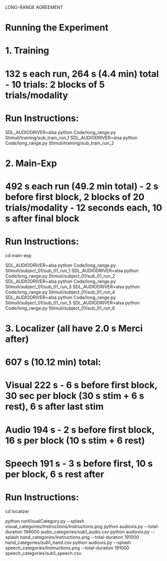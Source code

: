 LONG-RANGE AGREEMENT
# Running the Experiment

# 1. Training
# 132 s each run, 264 s (4.4 min) total - 10 trials: 2 blocks of 5 trials/modality

# Run Instructions:

SDL_AUDIODRIVER=alsa python Code/long_range.py Stimuli/training/sub_train_run_1
SDL_AUDIODRIVER=alsa python Code/long_range.py Stimuli/training/sub_train_run_2


# 2. Main-Exp
# 492 s each run (49.2 min total) - 2 s before first block, 2 blocks of 20 trials/modality - 12 seconds each, 10 s after final block
# Run Instructions:
cd main-exp

SDL_AUDIODRIVER=alsa python Code/long_range.py Stimuli/subject_01/sub_01_run_1
SDL_AUDIODRIVER=alsa python Code/long_range.py Stimuli/subject_01/sub_01_run_2
SDL_AUDIODRIVER=alsa python Code/long_range.py Stimuli/subject_01/sub_01_run_3
SDL_AUDIODRIVER=alsa python Code/long_range.py Stimuli/subject_01/sub_01_run_4
SDL_AUDIODRIVER=alsa python Code/long_range.py Stimuli/subject_01/sub_01_run_5
SDL_AUDIODRIVER=alsa python Code/long_range.py Stimuli/subject_01/sub_01_run_6

# 3. Localizer (all have 2.0 s Merci after)
# 607 s (10.12 min) total:
# Visual 222 s - 6 s before first block, 30 sec per block (30 s stim + 6 s rest), 6 s after last stim
# Audio	 194 s - 2 s before first block, 16 s per block (10 s stim + 6 rest)
# Speech 191 s - 3 s before first, 10 s per block, 6 s rest after
# Run Instructions:
cd localizer


python runVisualCategory.py --splash visual_categories/Instructions/Instructions.png
python audiovis.py --total-duration 194000 audio_categories/sub1_audio.csv python audiovis.py --splash hand_categories/Instructions.png --total-duration 191000 hand_categories/sub1_hand.csv python audiovis.py --splash speech_categories/Instructions.png --total-duration 191000 speech_categories/sub1_speech.csv
